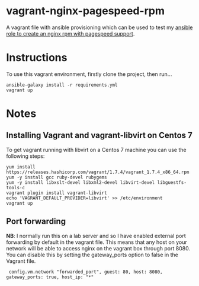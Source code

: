 # vagrant-nginx-pagespeed-rpm
A vagrant file with ansible provisioning which can be used to test my [ansible role to create an nginx rpm with pagespeed support](https://github.com/paulmaunders/ansible-role-nginx-pagespeed-rpm).
# Instructions
To use this vagrant environment, firstly clone the project, then run...
```
ansible-galaxy install -r requirements.yml
vagrant up
```
# Notes
## Installing Vagrant and vagrant-libvirt on Centos 7
To get vagrant running with libvirt on a Centos 7 machine you can use the following steps:
```
yum install https://releases.hashicorp.com/vagrant/1.7.4/vagrant_1.7.4_x86_64.rpm
yum -y install gcc ruby-devel rubygems
yum -y install libxslt-devel libxml2-devel libvirt-devel libguestfs-tools-c
vagrant plugin install vagrant-libvirt
echo 'VAGRANT_DEFAULT_PROVIDER=libvirt' >> /etc/environment
vagrant up
```
## Port forwarding
**NB**: I normally run this on a lab server and so I have enabled external port forwarding by default in the vagrant file. This means that any host on your network will be able to access nginx on the vagrant box through port 8080. You can disable this by setting the gateway_ports option to false in the Vagrant file.
```
 config.vm.network "forwarded_port", guest: 80, host: 8080, gateway_ports: true, host_ip: "*"
```

